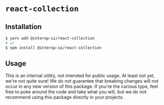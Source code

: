 # `react-collection`

## Installation

```sh
$ yarn add @interop-ui/react-collection
# or
$ npm install @interop-ui/react-collection
```

## Usage

This is an internal utility, not intended for public usage. At least not yet, we're not quite sure! We do not guarantee that breaking changes will not occur in any new version of this package. If you're the curious type, feel free to poke around the code and take what you will, but we do not recommend using this package directly in your projects.
